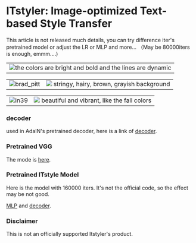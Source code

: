 # ITstyler: Image-optimized Text-based Style Transfer

This article is not released much details, you can try difference iter's pretrained model or adjust the LR or MLP and more... （May be 80000iters is enough, emmm....)
<table>
    <tr>
        <td><center><img src="https://github.com/zhangquanwei962/ITstyler-Image-optimized-Text-based-Style-Transfer/blob/main/output/taj_mahal_stylized_the%20colors%20are%20bright%20and%20bold%20and%20the%20lines%20are%20dynamic.jpg" >the colors are bright and bold and the lines are dynamic </center></td>
    </tr>
</table>
<table>
    <tr>
        <td ><center><img src="https://github.com/zhangquanwei962/ITstyler-Image-optimized-Text-based-Style-Transfer/blob/main/content/brad_pitt.jpg" >brad_pitt </center></td>
        <td ><center><img src="https://github.com/zhangquanwei962/ITstyler-Image-optimized-Text-based-Style-Transfer/blob/main/output/brad_pitt_stylized_stringy%2C%20hairy%2C%20brown%2C%20grayish%20background.jpg"  > stringy, hairy, brown, grayish background </center></td>
    </tr>
</table>
<table>
    <tr>
        <td><center><img src="https://github.com/zhangquanwei962/ITstyler-Image-optimized-Text-based-Style-Transfer/blob/main/content/in39.png" >in39</center></td>
        <td ><center><img src="https://github.com/zhangquanwei962/ITstyler-Image-optimized-Text-based-Style-Transfer/blob/main/output/in39_stylized_beautiful%20and%20vibrant%2C%20like%20the%20fall%20colors.jpg"  > beautiful and vibrant, like the fall colors </center> </td>
    </tr>
</table>

### decoder
used in AdaIN's pretrained decoder, here is a link of [decoder](https://drive.google.com/file/d/1JY39JT6SLdHrq9rZep07To6BjV47m_4i/view?usp=share_link).

### Pretrained VGG
The mode is [here](https://drive.google.com/file/d/1KH0baxzUTVV-IWpWcvoi__B9It8lycKn/view?usp=share_link).

### Pretrained ITstyle Model
Here is the model with 160000 iters. It's not the official code, so the effect may be not good.

[MLP](https://drive.google.com/file/d/1npJSNRF2ay-M81r1BEqDCA5m94iPZmQ9/view?usp=share_link) and [decoder](https://drive.google.com/file/d/1iObAy2qS0K_4Gftb753sUaj2aYTGv8QL/view?usp=share_link).

### Disclaimer

This is not an officially supported Itstyler's product.
